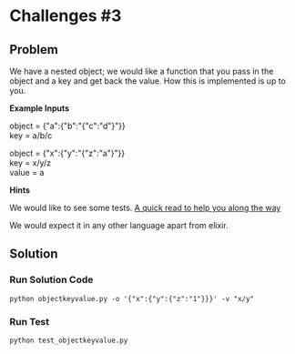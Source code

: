 # Challenges #3

## Problem

We have a nested object; we would like a function that you pass in the object and a key and get back the value. How this is implemented is up to you.

**Example Inputs**

object = {"a":{"b":"{"c":"d"}"}}  
key = a/b/c  

object = {"x":{"y":"{"z":"a"}"}}  
key = x/y/z  
value = a

**Hints**

We would like to see some tests. [A quick read to help you along the way](https://hexdocs.pm/elixir/master/Kernel.html#get_in/2)

We would expect it in any other language apart from elixir.

## Solution

### Run Solution Code

```
python objectkeyvalue.py -o '{"x":{"y":{"z":"1"}}}' -v "x/y"
```

### Run Test

```
python test_objectkeyvalue.py
```